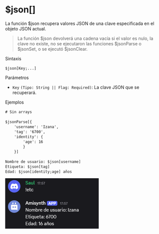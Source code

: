 # $json[]
La función $json recupera valores JSON de una clave especificada en el objeto JSON actual.

> La función $json devolverá una cadena vacía si el valor es nulo, la clave no existe, no se ejecutaron las funciones $jsonParse o $jsonSet, o se ejecutó $jsonClear.

Sintaxis
```
$json[Key;...]
```
Parámetros

- `Key` `(Tipo: String || Flag: Required)`: La clave JSON que se recuperará.

Ejemplos
```
# Sin arrays

$jsonParse[{
    'username': 'Izana',
    'tag': '6700',
    'identity': {
        'age': 16
        }
    }]

Nombre de usuario: $json[username]
Etiqueta: $json[tag]
Edad: $json[identity;age] años
```

![alt text](image-37.png)